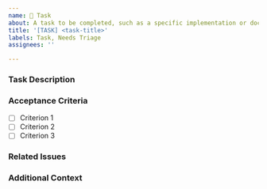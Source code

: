 ```yaml
---
name: 📝 Task
about: A task to be completed, such as a specific implementation or documentation change
title: '[TASK] <task-title>'
labels: Task, Needs Triage
assignees: ''

---
```


### Task Description
<!-- A clear description of the task that needs to be completed. -->

### Acceptance Criteria
<!-- List of conditions that should be met for the task to be considered complete: -->
- [ ] Criterion 1
- [ ] Criterion 2
- [ ] Criterion 3

### Related Issues
<!-- Link to any related issues or pull requests. -->

### Additional Context
<!-- Any additional context that would help with completing the task. -->